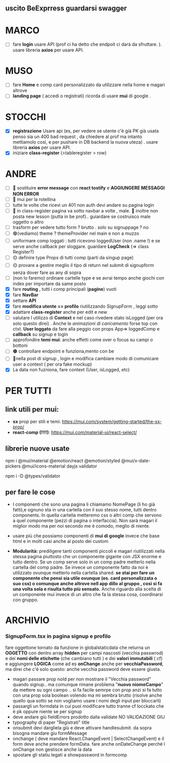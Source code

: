 ## uscito BeExprress guardarsi swagger

# MARCO

- [ ] fare **login** usare API (prof ci ha detto che endpoit ci darà da sfruttare. ). usare libreria **axios** per usare API.

# MUSO

- [ ] fare **Home** e comp card personalizzato da utilizzare nella home e magari altrove
- [ ] **landing page** ( accedi o registrati) ricorda di usare **mui** di google .

# STOCCHI

- [x] **registrazione** Usare api (es, per vedere se utente c'è già PK già usata penso sia un 400 bad request , da chiedere al prof ma intanto mettiamolo così, e per pushare in DB backend la nuova uteza) . usare libreria **axios** per usare API.
- [x] iniziare **class-register** (>tableregister > row)

# ANDRE

- [ ] 🔴 sostituire **error message** con **react tostify** e **AGGIUNGERE MESSAGGI NON ERROR**
- [ ] 🔴 mui per la rotellina
- [ ] tutte le volte che ricevi un 401 non auth devi andare su pagina login
- [ ] 🔴 in class-register pagina va sotto navbar a volte , male. 🔴 inoltre non posta new lesson (putta in be prof).. guiardare se costruisco male oggetto o altro
- [ ] trasform per vedere tutto form ? brutto . solo su signuppage ? no
- [ ] 🟢(vediamo) theme ? themeProvider nel main e non a muzzo
- [ ] uniformare comp loggati : tutti ricevono loggedUser (non .name !) e se serve anche callback per sloggare. guardare **LogCheck** (=> class Register?)
- [ ] 🟡 definire type Props di tutti comp (parti da singup page)
- [ ] 🟡 provare a gestire meglio il tipo di return nel submit di signupform senza dover fare as any di sopra
- [ ] (non lo faremo) ordinare cartelle type e se avrai tempo anche giochi con index per importare da same posto
- [x] fare **routing** , tutti i comp principali (**pagine**) vuoti
- [x] fare **NavBar**
- [x] settare **API**
- [x] fare **modifica utente == profilo** riutilizzando SignupForm , leggi sotto
- [x] adattare **class-register** anche per edit e new
- [ ] valutare l utilizzo di **Context** e nel caso rivedere stato isLogged (per ora solo questo direi) . Anche le _animazioni di caricamento_ forse top con ctxt. **User loggato** da fare alla peggio con props App=> loggedComp e **callback** su signup e login
- [ ] approfondire **temi mui**: anche effetti come over o focus su campi o bottoni
- [ ] 🟠 controllare endpoint e funziona,mento con be
- [ ] 🔴nella post di signup , login e modifica cambiare modo di comunicare user a context ( per ora fake mockup)
- [x] La data non fuzniona, fare context (User, isLogged, etc)

# PER TUTTI

## link utili per mui:

- **sx** prop per stili e temi: https://mui.com/system/getting-started/the-sx-prop/
- **react-comp (!!!!)**: https://mui.com/material-ui/react-select/

## librerie nuove usate

npm i @mui/material @emotion/react @emotion/styled @mui/x-date-pickers @mui/icons-material dayjs validator

npm i -D @types/validator

## per fare le cose

- I componenti che sono una pagina li chiamamo NomePage (li ho già fatti),e ognuno sta in una cartella con il suo stesso nome, tutti dentro components. In quella cartella metteremo css o altri comp che servono a quel componente (pezzi di pagina o interfaccia). Non sarà magari il miglior modo ma per noi secondo me è comodo, meglio di niente.

- usare più che possiamo componenti di **mui di google** invece che base html e in molti casi anche al posto dei custom

- **Modularità:** prediligere tanti componenti piccoli e magari riutilizzati nella stessa pagina piuttosto che un componente gigante con JSX enorme e tutto dentro. Se un comp serve solo in un comp padre metterlo nella cartella del comp padre. Se invece un componente fatto da noi è utilizzato ovunque metterlo nella cartella shared. **se stai per fare un componente che pensi sia utile ovunque (es. card personalizzata o suo css) o comunque anche altrove nell app dillo al gruppo , così si fa una volta sola e risulta tutto più sensato.** Anche riguardo alla scelta di un componente mui invece di un altro che fa la stessa cosa, coordinarsi con gruppo.

# ARCHIVIO

### SignupForm.tsx in pagina signup e profilo

fare oggettone tornato da funzione in globalstaticdata che returna un **OGGETTO** con dentro array **hidden** per campi nascosti (vecchia passwrod) e dei **nomi delle etichette** (che cambiano tutti ) e dei **valori immutabili** ( cf) e aggiungere **LOGICA** come ad es **onChange** anche per **vecchiaPassword**, ma direi che c'è solo questo: anche vecchia password deve essere giusta.

- magari passare prop noId per non mostrare il "Vecchia password" quando signup.. ma comunque rimane problema "**nuovo niomeCampo**" da mettere su ogni campo .. si fa facile semrpe con prop anzi si fa tutto con una prop sola boolean volendo ma mi sembra brutto (risolve anche quello qua sotto se non vogliamo usare i nomi degli input per bloccarli)
- passargli un formdata in cui puoi modificare tutto tranne cf locckato che è pk oppure niente se per signup
- deve andare giù fieldErrors prodotto dalla validate NO VALIDAZIONE GIU
- typography di paper "Registrati" title
- onsubmit devi dargliela giù e deve attivare handlesubmit. da sopra bisogna mandare giu formMessage
- onchange ( deve mandare React.ChangeEvent<HTMLInputElement> | SelectChangeEvent<string>) e il form deve anche prendere formData. fare anche onDateChange perchè l onChange non gestisce anche la data
- spostare gli statiu legati a showpassword in formcomp
